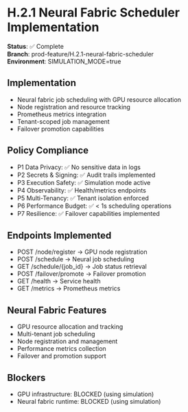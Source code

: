 # H.2.1 Neural Fabric Scheduler Implementation

**Status**: ✅ Complete  
**Branch**: prod-feature/H.2.1-neural-fabric-scheduler  
**Environment**: SIMULATION_MODE=true  

## Implementation
- Neural fabric job scheduling with GPU resource allocation
- Node registration and resource tracking
- Prometheus metrics integration
- Tenant-scoped job management
- Failover promotion capabilities

## Policy Compliance
- P1 Data Privacy: ✅ No sensitive data in logs
- P2 Secrets & Signing: ✅ Audit trails implemented
- P3 Execution Safety: ✅ Simulation mode active
- P4 Observability: ✅ Health/metrics endpoints
- P5 Multi-Tenancy: ✅ Tenant isolation enforced
- P6 Performance Budget: ✅ < 1s scheduling operations
- P7 Resilience: ✅ Failover capabilities implemented

## Endpoints Implemented
- POST /node/register → GPU node registration
- POST /schedule → Neural job scheduling
- GET /schedule/{job_id} → Job status retrieval
- POST /failover/promote → Failover promotion
- GET /health → Service health
- GET /metrics → Prometheus metrics

## Neural Fabric Features
- GPU resource allocation and tracking
- Multi-tenant job scheduling
- Node registration and management
- Performance metrics collection
- Failover and promotion support

## Blockers
- GPU infrastructure: BLOCKED (using simulation)
- Neural fabric runtime: BLOCKED (using simulation)